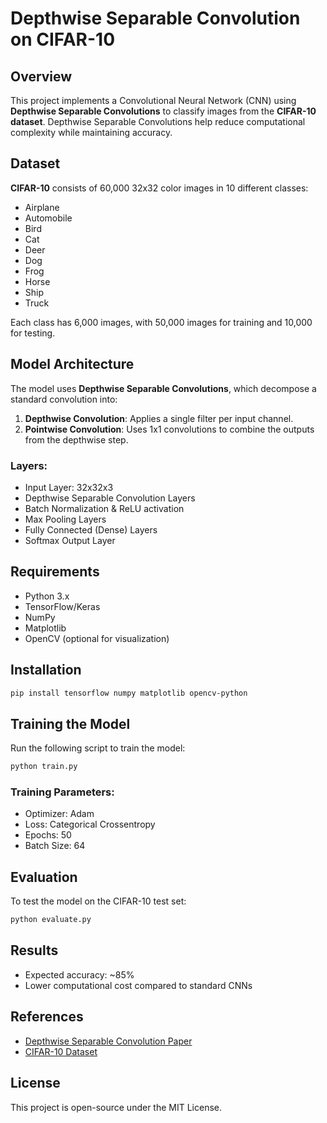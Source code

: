 # Depthwise Separable Convolution on CIFAR-10

## Overview
This project implements a Convolutional Neural Network (CNN) using **Depthwise Separable Convolutions** to classify images from the **CIFAR-10 dataset**. Depthwise Separable Convolutions help reduce computational complexity while maintaining accuracy.

## Dataset
**CIFAR-10** consists of 60,000 32x32 color images in 10 different classes:
- Airplane
- Automobile
- Bird
- Cat
- Deer
- Dog
- Frog
- Horse
- Ship
- Truck

Each class has 6,000 images, with 50,000 images for training and 10,000 for testing.

## Model Architecture
The model uses **Depthwise Separable Convolutions**, which decompose a standard convolution into:
1. **Depthwise Convolution**: Applies a single filter per input channel.
2. **Pointwise Convolution**: Uses 1x1 convolutions to combine the outputs from the depthwise step.

### Layers:
- Input Layer: 32x32x3
- Depthwise Separable Convolution Layers
- Batch Normalization & ReLU activation
- Max Pooling Layers
- Fully Connected (Dense) Layers
- Softmax Output Layer

## Requirements
- Python 3.x
- TensorFlow/Keras
- NumPy
- Matplotlib
- OpenCV (optional for visualization)

## Installation
```bash
pip install tensorflow numpy matplotlib opencv-python
```

## Training the Model
Run the following script to train the model:
```bash
python train.py
```

### Training Parameters:
- Optimizer: Adam
- Loss: Categorical Crossentropy
- Epochs: 50
- Batch Size: 64

## Evaluation
To test the model on the CIFAR-10 test set:
```bash
python evaluate.py
```

## Results
- Expected accuracy: ~85%
- Lower computational cost compared to standard CNNs

## References
- [Depthwise Separable Convolution Paper](https://arxiv.org/abs/1704.04861)
- [CIFAR-10 Dataset](https://www.cs.toronto.edu/~kriz/cifar.html)

## License
This project is open-source under the MIT License.

